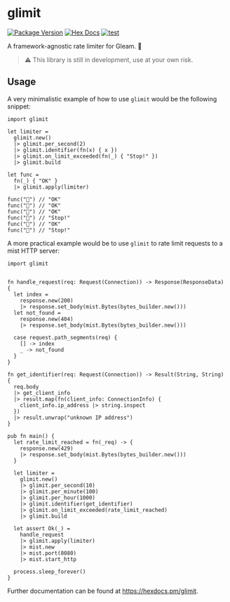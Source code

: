 # glimit

[![Package Version](https://img.shields.io/hexpm/v/glimit)](https://hex.pm/packages/glimit)
[![Hex Docs](https://img.shields.io/badge/hex-docs-ffaff3)](https://hexdocs.pm/glimit/)
[![test](https://github.com/nootr/glimit/actions/workflows/test.yml/badge.svg)](https://github.com/nootr/glimit/actions/workflows/test.yml)

A framework-agnostic rate limiter for Gleam. 💫

> ⚠️  This library is still in development, use at your own risk.


## Usage

A very minimalistic example of how to use `glimit` would be the following snippet:

```gleam
import glimit

let limiter =
  glimit.new()
  |> glimit.per_second(2)
  |> glimit.identifier(fn(x) { x })
  |> glimit.on_limit_exceeded(fn(_) { "Stop!" })
  |> glimit.build

let func =
  fn(_) { "OK" }
  |> glimit.apply(limiter)

func("🚀") // "OK"
func("💫") // "OK"
func("💫") // "OK"
func("💫") // "Stop!"
func("🚀") // "OK"
func("🚀") // "Stop!"
```

A more practical example would be to use `glimit` to rate limit requests to a mist HTTP server:

```gleam
import glimit


fn handle_request(req: Request(Connection)) -> Response(ResponseData) {
  let index =
    response.new(200)
    |> response.set_body(mist.Bytes(bytes_builder.new()))
  let not_found =
    response.new(404)
    |> response.set_body(mist.Bytes(bytes_builder.new()))

  case request.path_segments(req) {
    [] -> index
    _ -> not_found
  }
}

fn get_identifier(req: Request(Connection)) -> Result(String, String) {
  req.body
  |> get_client_info
  |> result.map(fn(client_info: ConnectionInfo) {
    client_info.ip_address |> string.inspect
  })
  |> result.unwrap("unknown IP address")
}

pub fn main() {
  let rate_limit_reached = fn(_req) -> {
    response.new(429)
    |> response.set_body(mist.Bytes(bytes_builder.new()))
  }

  let limiter =
    glimit.new()
    |> glimit.per_second(10)
    |> glimit.per_minute(100)
    |> glimit.per_hour(1000)
    |> glimit.identifier(get_identifier)
    |> glimit.on_limit_exceeded(rate_limit_reached)
    |> glimit.build

  let assert Ok(_) =
    handle_request
    |> glimit.apply(limiter)
    |> mist.new
    |> mist.port(8080)
    |> mist.start_http

  process.sleep_forever()
}
```

Further documentation can be found at <https://hexdocs.pm/glimit>.

